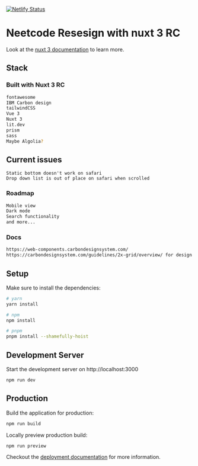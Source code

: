 [![Netlify Status](https://api.netlify.com/api/v1/badges/5eae7b00-576a-4277-8819-353855dfeaf5/deploy-status)](https://app.netlify.com/sites/neetcode/deploys)

# Neetcode Resesign with nuxt 3 RC

Look at the [nuxt 3 documentation](https://v3.nuxtjs.org) to learn more.

## Stack

### Built with Nuxt 3 RC

``` bash
fontawesome
IBM Carbon design
tailwindCSS
Vue 3
Nuxt 3
lit.dev
prism
sass
Maybe Algolia?
```

## Current issues

``` base
Static bottom doesn't work on safari
Drop down list is out of place on safari when scrolled
```

### Roadmap

``` bash
Mobile view
Dark mode
Search functionality
and more...
```

### Docs

``` bash
https://web-components.carbondesignsystem.com/
https://carbondesignsystem.com/guidelines/2x-grid/overview/ for design guidelines
```

## Setup

Make sure to install the dependencies:

```bash
# yarn
yarn install

# npm
npm install

# pnpm
pnpm install --shamefully-hoist
```

## Development Server

Start the development server on http://localhost:3000

```bash
npm run dev
```

## Production

Build the application for production:

```bash
npm run build
```

Locally preview production build:

```bash
npm run preview
```

Checkout the [deployment documentation](https://v3.nuxtjs.org/guide/deploy/presets) for more information.
